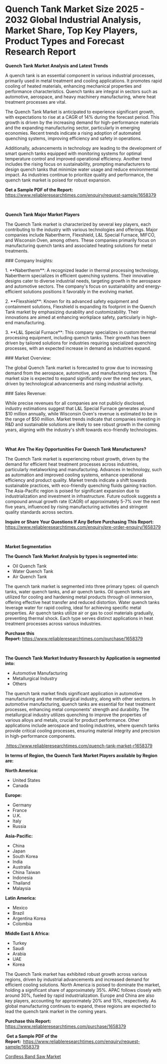 <p><h1>Quench Tank Market Size 2025 - 2032 Global Industrial Analysis, Market Share, Top Key Players, Product Types and Forecast Research Report</h1></p><p><strong>Quench Tank Market Analysis and Latest Trends</strong></p>
<p><p>A quench tank is an essential component in various industrial processes, primarily used in metal treatment and cooling applications. It promotes rapid cooling of heated materials, enhancing mechanical properties and performance characteristics. Quench tanks are integral in sectors such as automotive, aerospace, and heavy machinery manufacturing, where heat treatment processes are vital. </p><p>The Quench Tank Market is anticipated to experience significant growth, with expectations to rise at a CAGR of 14% during the forecast period. This growth is driven by the increasing demand for high-performance materials and the expanding manufacturing sector, particularly in emerging economies. Recent trends indicate a rising adoption of automated quenching systems, improving efficiency and safety in operations. </p><p>Additionally, advancements in technology are leading to the development of smart quench tanks equipped with monitoring systems for optimal temperature control and improved operational efficiency. Another trend includes the rising focus on sustainability, prompting manufacturers to design quench tanks that minimize water usage and reduce environmental impact. As industries continue to prioritize quality and performance, the quench tank market is poised for robust expansion.</p></p>
<p><strong>Get a Sample PDF of the Report:&nbsp;</strong> <a href="https://www.reliableresearchtimes.com/enquiry/request-sample/1658379?utm_campaign=2007&utm_medium=2&utm_source=Github&utm_content=ia&utm_term=17022025&utm_id=quench-tank">https://www.reliableresearchtimes.com/enquiry/request-sample/1658379</a></p>
<p>&nbsp;</p>
<p><strong>Quench Tank Major Market Players</strong></p>
<p><p>The Quench Tank market is characterized by several key players, each contributing to the industry with various technologies and offerings. Major companies include Nabertherm, Flexshield, L&L Special Furnace, MIFCO, and Wisconsin Oven, among others. These companies primarily focus on manufacturing quench tanks and associated heating solutions for metal treatments.</p><p>### Company Insights:</p><p>1. **Nabertherm**: A recognized leader in thermal processing technology, Nabertherm specializes in efficient quenching systems. Their innovative designs cater to diverse industrial needs, targeting growth in the aerospace and automotive sectors. The company's focus on sustainability and energy-efficient solutions positions it favorably in the evolving market.</p><p>2. **Flexshield**: Known for its advanced safety equipment and containment solutions, Flexshield is expanding its footprint in the Quench Tank market by emphasizing durability and customizability. Their innovations are aimed at enhancing workplace safety, particularly in high-end manufacturing.</p><p>3. **L&L Special Furnace**: This company specializes in custom thermal processing equipment, including quench tanks. Their growth has been driven by tailored solutions for industries requiring specialized quenching processes, with an expected increase in demand as industries expand.</p><p>### Market Overview:</p><p>The global Quench Tank market is forecasted to grow due to increasing demand from the aerospace, automotive, and manufacturing sectors. The market size is expected to expand significantly over the next few years, driven by technological advancements and rising industrial activity. </p><p>### Sales Revenue:</p><p>While precise revenues for all companies are not publicly disclosed, industry estimations suggest that L&L Special Furnace generates around $10 million annually, while Wisconsin Oven's revenue is estimated to be in the range of $50 million. Market trends indicate that companies investing in R&D and sustainable solutions are likely to see robust growth in the coming years, aligning with the industry's shift towards eco-friendly technologies.</p></p>
<p>&nbsp;</p>
<p><strong>What Are The Key Opportunities For Quench Tank Manufacturers?</strong></p>
<p><p>The Quench Tank market is experiencing robust growth, driven by the demand for efficient heat treatment processes across industries, particularly metalworking and manufacturing. Advances in technology, such as automation and improved cooling systems, enhance operational efficiency and product quality. Market trends indicate a shift towards sustainable practices, with eco-friendly quenching fluids gaining traction. The Asia-Pacific region is poised for significant expansion due to industrialization and investment in infrastructure. Future outlook suggests a compound annual growth rate (CAGR) of approximately 5-7% over the next five years, influenced by rising manufacturing activities and stringent quality standards across sectors.</p></p>
<p><strong>Inquire or Share Your Questions If Any Before Purchasing This Report:</strong> <a href="https://www.reliableresearchtimes.com/enquiry/pre-order-enquiry/1658379?utm_campaign=2007&utm_medium=2&utm_source=Github&utm_content=ia&utm_term=17022025&utm_id=quench-tank">https://www.reliableresearchtimes.com/enquiry/pre-order-enquiry/1658379</a></p>
<p>&nbsp;</p>
<p><strong>Market Segmentation</strong></p>
<p><strong>The Quench Tank Market Analysis by types is segmented into:</strong></p>
<p><ul><li>Oil Quench Tank</li><li>Water Quench Tank</li><li>Air Quench Tank</li></ul></p>
<p><p>The quench tank market is segmented into three primary types: oil quench tanks, water quench tanks, and air quench tanks. Oil quench tanks are utilized for cooling and hardening metal products through oil immersion, offering effective heat transfer and reduced distortion. Water quench tanks leverage water for rapid cooling, ideal for achieving specific metal properties. Air quench tanks utilize air or gas to cool materials gradually, preventing thermal shock. Each type serves distinct applications in heat treatment processes across various industries.</p></p>
<p><strong>Purchase this Report:&nbsp;</strong><a href="https://www.reliableresearchtimes.com/purchase/1658379?utm_campaign=2007&utm_medium=2&utm_source=Github&utm_content=ia&utm_term=17022025&utm_id=quench-tank">https://www.reliableresearchtimes.com/purchase/1658379</a></p>
<p>&nbsp;</p>
<p><strong>The Quench Tank Market Industry Research by Application is segmented into:</strong></p>
<p><ul><li>Automotive Manufacturing</li><li>Metallurgical Industry</li><li>Others</li></ul></p>
<p><p>The quench tank market finds significant application in automotive manufacturing and the metallurgical industry, along with other sectors. In automotive manufacturing, quench tanks are essential for heat treatment processes, enhancing metal components' strength and durability. The metallurgical industry utilizes quenching to improve the properties of various alloys and metals, crucial for product performance. Other applications include aerospace and tooling industries, where quench tanks provide critical cooling processes, ensuring material integrity and precision in high-performance components.</p></p>
<p><a href="https://www.reliableresearchtimes.com/quench-tank-market-r1658379?utm_campaign=2007&utm_medium=2&utm_source=Github&utm_content=ia&utm_term=17022025&utm_id=quench-tank">&nbsp;https://www.reliableresearchtimes.com/quench-tank-market-r1658379</a></p>
<p><strong>In terms of Region, the Quench Tank Market Players available by Region are:</strong></p>
<p>
    <p> <strong> North America: </strong>
        <ul>
            <li>United States</li>
            <li>Canada</li>
        </ul>
        </p> 
    <p> <strong> Europe: </strong>
        <ul>
            <li>Germany</li>
            <li>France</li>
            <li>U.K.</li>
            <li>Italy</li>
            <li>Russia</li>
        </ul>
        </p> 
    <p> <strong> Asia-Pacific: </strong>
        <ul>
            <li>China</li>
            <li>Japan</li>
            <li>South Korea</li>
            <li>India</li>
            <li>Australia</li>
            <li>China Taiwan</li>
            <li>Indonesia</li>
            <li>Thailand</li>
            <li>Malaysia</li>
        </ul>
        </p> 
    <p> <strong> Latin America: </strong>
        <ul>
            <li>Mexico</li>
            <li>Brazil</li>
            <li>Argentina Korea</li>
            <li>Colombia</li>
        </ul>
        </p> 
    <p> <strong> Middle East & Africa: </strong>
        <ul>
            <li>Turkey</li>
            <li>Saudi</li>
            <li>Arabia</li>
            <li>UAE</li>
            <li>Korea</li>
        </ul>
    </p>
    </p>
<p><p>The Quench Tank market has exhibited robust growth across various regions, driven by industrial advancements and increased demand for efficient cooling solutions. North America is poised to dominate the market, holding a significant share of approximately 35%. APAC follows closely with around 30%, fueled by rapid industrialization. Europe and China are also key players, accounting for approximately 20% and 15%, respectively. As global manufacturing continues to expand, these regions are expected to lead the quench tank market in the coming years.</p></p>
<p><strong>Purchase this Report: </strong><a href="https://www.reliableresearchtimes.com/purchase/1658379?utm_campaign=2007&utm_medium=2&utm_source=Github&utm_content=ia&utm_term=17022025&utm_id=quench-tank">https://www.reliableresearchtimes.com/purchase/1658379</a></p>
<p>&nbsp;<strong>Get a Sample PDF of the Report:&nbsp;&nbsp;</strong><a href="https://www.reliableresearchtimes.com/enquiry/request-sample/1658379?utm_campaign=2007&utm_medium=2&utm_source=Github&utm_content=ia&utm_term=17022025&utm_id=quench-tank">https://www.reliableresearchtimes.com/enquiry/request-sample/1658379</a></p>
<p><strong></strong></p>
<p><p><a href="https://github.com/angelajermaine/Market-Research-Report-List-6/blob/main/cordless-band-saw-market.md?utm_campaign=2007&utm_medium=2&utm_source=Github&utm_content=ia&utm_term=17022025&utm_id=quench-tank">Cordless Band Saw Market</a></p></p>